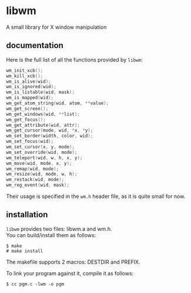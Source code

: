 # libwm

A small library for X window manipulation

## documentation

Here is the full list of all the functions provided by `libwm`:

```c
wm_init_xcb();
wm_kill_xcb();
wm_is_alive(wid);
wm_is_ignored(wid);
wm_is_listable(wid, mask);
wm_is_mapped(wid);
wm_get_atom_string(wid, atom, **value);
wm_get_screen();
wm_get_windows(wid, **list);
wm_get_focus();
wm_get_attribute(wid, attr);
wm_get_cursor(mode, wid, *x, *y);
wm_set_border(width, color, wid);
wm_set_focus(wid);
wm_set_cursor(x, y, mode);
wm_set_override(wid, mode);
wm_teleport(wid, w, h, x, y);
wm_move(wid, mode, x, y);
wm_remap(wid, mode);
wm_resize(wid, mode, w, h);
wm_restack(wid, mode);
wm_reg_event(wid, mask);
```

Their usage is specified in the `wm.h` header file, as it is quite small for
now.

## installation

`libwm` provides two files: libwm.a and wm.h.  
You can build/install them as follows:

    $ make
    # make install

The makefile supports 2 macros: DESTDIR and PREFIX.

To link your program against it, compile it as follows:

    $ cc pgm.c -lwm -o pgm
